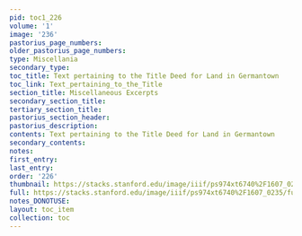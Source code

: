 ```yaml
---
pid: toc1_226
volume: '1'
image: '236'
pastorius_page_numbers: 
older_pastorius_page_numbers: 
type: Miscellania
secondary_type: 
toc_title: Text pertaining to the Title Deed for Land in Germantown
toc_link: Text_pertaining_to_the_Title
section_title: Miscellaneous Excerpts
secondary_section_title: 
tertiary_section_title: 
pastorius_section_header: 
pastorius_description: 
contents: Text pertaining to the Title Deed for Land in Germantown
secondary_contents: 
notes: 
first_entry: 
last_entry: 
order: '226'
thumbnail: https://stacks.stanford.edu/image/iiif/ps974xt6740%2F1607_0235/full/100,/0/default.jpg
full: https://stacks.stanford.edu/image/iiif/ps974xt6740%2F1607_0235/full/full/0/default.jpg
notes_DONOTUSE: 
layout: toc_item
collection: toc
---
```


